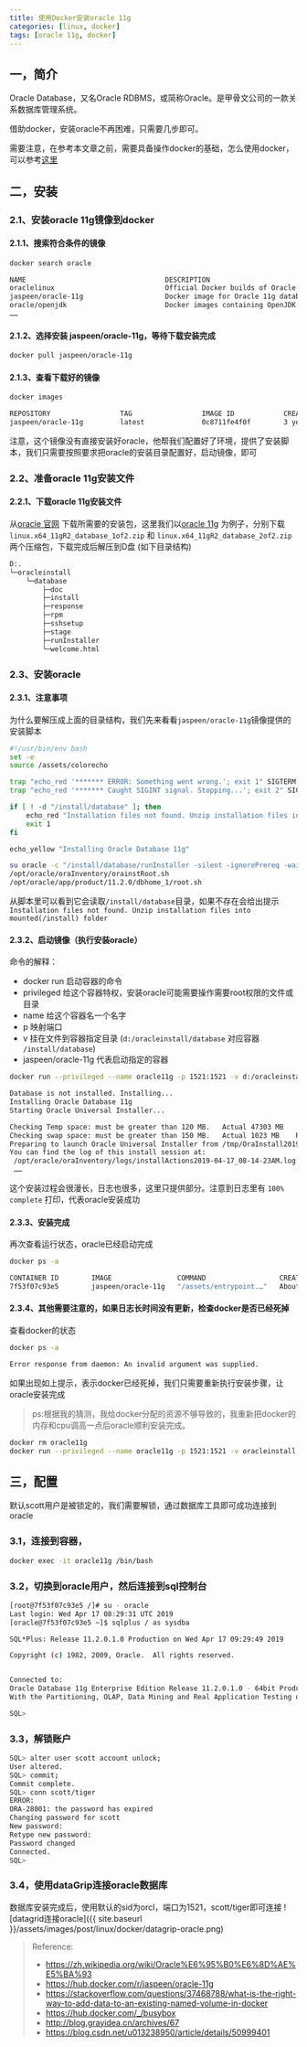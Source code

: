 ```yaml
---
title: 使用Docker安装oracle 11g
categories: [linux, docker]
tags: [oracle 11g, docker]
---
```


## 一，简介

Oracle Database，又名Oracle RDBMS，或简称Oracle。是甲骨文公司的一款关系数据库管理系统。

借助docker，安装oracle不再困难，只需要几步即可。

需要注意，在参考本文章之前，需要具备操作docker的基础，怎么使用docker，可以参考[这里]()

## 二，安装
 
### 2.1、安装oracle 11g镜像到docker
      
#### 2.1.1、搜索符合条件的镜像

```bash
docker search oracle

NAME                                  DESCRIPTION                                     STARS               OFFICIAL            AUTOMATED
oraclelinux                           Official Docker builds of Oracle Linux.         573                 [OK]
jaspeen/oracle-11g                    Docker image for Oracle 11g database            99                                      [OK]
oracle/openjdk                        Docker images containing OpenJDK Oracle Linux   55                                      [OK]
……
```

#### 2.1.2、选择安装 jaspeen/oracle-11g，等待下载安装完成
```bash
docker pull jaspeen/oracle-11g
```

#### 2.1.3、查看下载好的镜像
```bash
docker images

REPOSITORY                 TAG                 IMAGE ID            CREATED             SIZE
jaspeen/oracle-11g         latest              0c8711fe4f0f        3 years ago         281MB
```

注意，这个镜像没有直接安装好oracle，他帮我们配置好了环境，提供了安装脚本，我们只需要按照要求把oracle的安装目录配置好，启动镜像，即可
      

### 2.2、准备oracle 11g安装文件

#### 2.2.1、下载oracle 11g安装文件
从[oracle 官网]( http://www.oracle.com/technetwork/database/enterprise-edition/downloads/index-092322.html)
下载所需要的安装包，这里我们以[oracle 11g](https://www.oracle.com/technetwork/database/enterprise-edition/downloads/112010-linx8664soft-100572.html)
为例子，分别下载 `linux.x64_11gR2_database_1of2.zip` 和 `linux.x64_11gR2_database_2of2.zip`两个压缩包，下载完成后解压到D盘
(如下目录结构)

```bash
D:.
└─oracleinstall
    └─database
        ├─doc
        ├─install
        ├─response
        ├─rpm
        ├─sshsetup
        ├─stage
        ├─runInstaller
        └─welcome.html
```

### 2.3、安装oracle

#### 2.3.1、注意事项
为什么要解压成上面的目录结构，我们先来看看`jaspeen/oracle-11g`镜像提供的安装脚本

```bash
#!/usr/bin/env bash
set -e
source /assets/colorecho

trap "echo_red '******* ERROR: Something went wrong.'; exit 1" SIGTERM
trap "echo_red '******* Caught SIGINT signal. Stopping...'; exit 2" SIGINT

if [ ! -d "/install/database" ]; then
	echo_red "Installation files not found. Unzip installation files into mounted(/install) folder"
	exit 1
fi

echo_yellow "Installing Oracle Database 11g"

su oracle -c "/install/database/runInstaller -silent -ignorePrereq -waitforcompletion -responseFile /assets/db_install.rsp"
/opt/oracle/oraInventory/orainstRoot.sh
/opt/oracle/app/product/11.2.0/dbhome_1/root.sh
```

从脚本里可以看到它会读取`/install/database`目录，如果不存在会给出提示`Installation files not found. Unzip installation files into mounted(/install) folder`


#### 2.3.2、启动镜像（执行安装oracle）

命令的解释：

- docker run 启动容器的命令
- privileged 给这个容器特权，安装oracle可能需要操作需要root权限的文件或目录
- name 给这个容器名一个名字
- p 映射端口
- v 挂在文件到容器指定目录 (`d:/oracleinstall/database` 对应容器 `/install/database`)
- jaspeen/oracle-11g 代表启动指定的容器

```bash
docker run --privileged --name oracle11g -p 1521:1521 -v d:/oracleinstall:/install jaspeen/oracle-11g

Database is not installed. Installing...
Installing Oracle Database 11g
Starting Oracle Universal Installer...

Checking Temp space: must be greater than 120 MB.   Actual 47303 MB    Passed
Checking swap space: must be greater than 150 MB.   Actual 1023 MB    Passed
Preparing to launch Oracle Universal Installer from /tmp/OraInstall2019-04-17_08-14-23AM. Please wait ...
You can find the log of this install session at:
 /opt/oracle/oraInventory/logs/installActions2019-04-17_08-14-23AM.log
 ……
```

这个安装过程会很漫长，日志也很多，这里只提供部分。注意到日志里有 `100% complete` 打印，代表oracle安装成功

#### 2.3.3、安装完成

再次查看运行状态，oracle已经启动完成
```bash
docker ps -a

CONTAINER ID        IMAGE                COMMAND                  CREATED             STATUS                      PORTS                                                                             NAMES
7f53f07c93e5        jaspeen/oracle-11g   "/assets/entrypoint.…"   About an hour ago   Up About an hour            0.0.0.0:1521->1521/tcp, 8080/tcp                                                  oracle11g
```

#### 2.3.4、其他需要注意的，如果日志长时间没有更新，检查docker是否已经死掉

查看docker的状态
```bash
docker ps -a
```

```bash
Error response from daemon: An invalid argument was supplied.
```
如果出现如上提示，表示docker已经死掉，我们只需要重新执行安装步骤，让oracle安装完成
> ps:根据我的猜测，我给docker分配的资源不够导致的，我重新把docker的内存和cpu调高一点后oracle顺利安装完成。

```bash
docker rm oracle11g
docker run --privileged --name oracle11g -p 1521:1521 -v oracleinstall:/install jaspeen/oracle-11g
```

## 三，配置

默认scott用户是被锁定的，我们需要解锁，通过数据库工具即可成功连接到oracle

### 3.1，连接到容器，
```bash
docker exec -it oracle11g /bin/bash
```

### 3.2，切换到oracle用户，然后连接到sql控制台
```bash
[root@7f53f07c93e5 /]# su - oracle
Last login: Wed Apr 17 08:29:31 UTC 2019
[oracle@7f53f07c93e5 ~]$ sqlplus / as sysdba

SQL*Plus: Release 11.2.0.1.0 Production on Wed Apr 17 09:29:49 2019

Copyright (c) 1982, 2009, Oracle.  All rights reserved.


Connected to:
Oracle Database 11g Enterprise Edition Release 11.2.0.1.0 - 64bit Production
With the Partitioning, OLAP, Data Mining and Real Application Testing options

SQL>
```

### 3.3，解锁账户
```bash
SQL> alter user scott account unlock;
User altered.
SQL> commit;
Commit complete.
SQL> conn scott/tiger
ERROR:
ORA-28001: the password has expired
Changing password for scott
New password:
Retype new password:
Password changed
Connected.
SQL> 
```

### 3.4，使用dataGrip连接oracle数据库
数据库安装完成后，使用默认的sid为orcl，端口为1521，scott/tiger即可连接
![datagrid连接oracle]({{ site.baseurl }}/assets/images/post/linux/docker/datagrip-oracle.png)







> Reference:
> - https://zh.wikipedia.org/wiki/Oracle%E6%95%B0%E6%8D%AE%E5%BA%93
> - https://hub.docker.com/r/jaspeen/oracle-11g
> - https://stackoverflow.com/questions/37468788/what-is-the-right-way-to-add-data-to-an-existing-named-volume-in-docker
> - https://hub.docker.com/_/busybox
> - http://blog.grayidea.cn/archives/67
> - https://blog.csdn.net/u013238950/article/details/50999401

